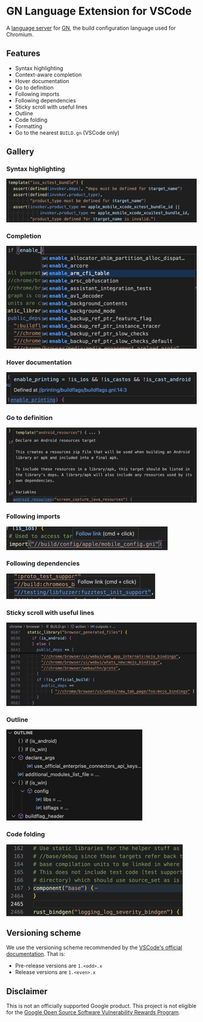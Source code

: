 # GN Language Extension for VSCode

A [language server](https://microsoft.github.io/language-server-protocol/) for
[GN](https://gn.googlesource.com/gn/),
the build configuration language used for Chromium.

## Features

- Syntax highlighting
- Context-aware completion
- Hover documentation
- Go to definition
- Following imports
- Following dependencies
- Sticky scroll with useful lines
- Outline
- Code folding
- Formatting
- Go to the nearest `BUILD.gn` (VSCode only)

## Gallery

### Syntax highlighting

![Syntax highlighting](/docs/screenshots/syntax_highlighting.png)

### Completion

![Completion](/docs/screenshots/completion.png)

### Hover documentation

![Hover documentation](/docs/screenshots/hover_documentation.png)

### Go to definition

![Go to definition](/docs/screenshots/go_to_definition.png)

### Following imports

![Following imports](/docs/screenshots/following_imports.png)

### Following dependencies

![Following dependencies](/docs/screenshots/following_dependencies.png)

### Sticky scroll with useful lines

![Sticky scroll with useful lines](/docs/screenshots/sticky_scroll.png)

### Outline

![Outline](/docs/screenshots/outline.png)

### Code folding

![Code folding](/docs/screenshots/code_folding.png)

## Versioning scheme

We use the versioning scheme recommended by the
[VSCode's official documentation](https://code.visualstudio.com/api/working-with-extensions/publishing-extension#prerelease-extensions).
That is:

- Pre-release versions are `1.<odd>.x`
- Release versions are `1.<even>.x`

## Disclaimer

This is not an officially supported Google product. This project is not
eligible for the [Google Open Source Software Vulnerability Rewards
Program](https://bughunters.google.com/open-source-security).

